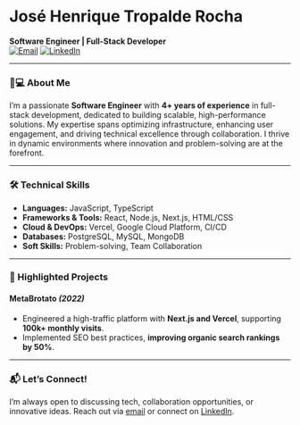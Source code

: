 # José Henrique Tropalde Rocha  
**Software Engineer | Full-Stack Developer**  
[![Email](https://img.shields.io/badge/Email-joschenrique.tropalde%40gmail.com-blue?style=flat&logo=gmail)](mailto:joschenrique.tropalde@gmail.com)
[![LinkedIn](https://img.shields.io/badge/LinkedIn-jose--henrique--tropalde-0077B5?style=flat&logo=linkedin)](https://linkedin.com/in/jose-henrique-tropalde)

---

### 👨💻 About Me  
I’m a passionate **Software Engineer** with **4+ years of experience** in full-stack development, dedicated to building scalable, high-performance solutions. My expertise spans optimizing infrastructure, enhancing user engagement, and driving technical excellence through collaboration. I thrive in dynamic environments where innovation and problem-solving are at the forefront.  

---

### 🛠️ Technical Skills  
- **Languages:** JavaScript, TypeScript
- **Frameworks & Tools:** React, Node.js, Next.js, HTML/CSS  
- **Cloud & DevOps:** Vercel, Google Cloud Platform, CI/CD  
- **Databases:** PostgreSQL, MySQL, MongoDB  
- **Soft Skills:** Problem-solving, Team Collaboration  

---

### 📂 Highlighted Projects  

#### **MetaBrotato** *(2022)*  
- Engineered a high-traffic platform with **Next.js and Vercel**, supporting **100k+ monthly visits**.  
- Implemented SEO best practices, **improving organic search rankings by 50%**.  

---

### 📬 Let’s Connect!  
I’m always open to discussing tech, collaboration opportunities, or innovative ideas. Reach out via [email](mailto:josehenrique.tropalde@gmail.com) or connect on [LinkedIn](https://linkedin.com/in/jose-henrique-tropalde).  
